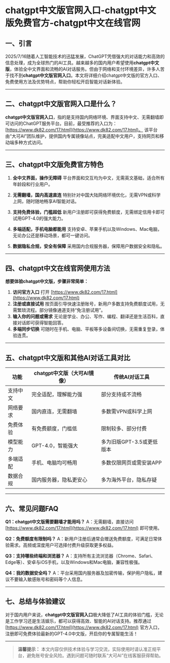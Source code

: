 # chatgpt中文版官网入口-chatgpt中文版免费官方-chatgpt中文在线官网

## 一、引言

2025/7/16随着人工智能技术的迅猛发展，ChatGPT凭借强大的对话能力和高效的信息处理，成为全球热门的AI工具。越来越多的国内用户希望使用**chatgpt中文版**，体验全中文界面和流畅的AI对话服务。但由于网络和支付环境差异，许多人苦于找不到**chatgpt中文版官网入口**。本文将详细介绍chatgpt中文版的官方入口、免费使用方法及优势特点，帮助你轻松开启智能对话新体验。

---

## 二、chatgpt中文版官网入口是什么？

**chatgpt中文版官网入口**，指的是支持国内网络环境、界面支持中文、无需翻墙即可访问的ChatGPT服务平台。目前，最受推荐的入口为：[https://www.dk82.com/17.html](https://www.dk82.com/17.html)。
该平台由“大可AI”团队维护，提供国内专属镜像站点，完美适配中文用户，支持网页和移动端多种方式访问。

---

## 三、chatgpt中文版免费官方特色

1. **全中文界面，操作无障碍**
   平台界面和交互均为中文，无需英文基础，适合所有年龄段和行业用户。

2. **无需翻墙，国内高速直连**
   特别针对中国大陆网络环境优化，无需VPN或科学上网，随时随地畅享AI智能对话。

3. **支持免费体验，门槛超低**
   新用户注册即可获得免费额度，无需绑定信用卡即可试用GPT-4.0的强大能力。

4. **多端适配，手机电脑都能用**
   支持安卓、苹果手机以及Windows、Mac电脑，无论办公还是移动场景，都可一键访问。

5. **数据隐私合规，安全有保障**
   采用国内合规服务器，保障用户数据安全和隐私。

---

## 四、chatgpt中文在线官网使用方法

**想要体验chatgpt中文版，步骤非常简单：**

1. **访问官方入口**
   打开 [https://www.dk82.com/17.html](https://www.dk82.com/17.html)
2. **注册或直接试用**
   按页面引导快速注册账号，新用户多数支持免费额度试用，无需繁琐流程。部分镜像通道支持“免注册试用”。
3. **输入你的问题或需求**
   无论是学业、办公、写作、编程、翻译还是生活百科，直接对话即可获得智能回答。
4. **多端同步切换**
   可随时在手机、电脑、平板等多设备间切换，无需重复登录，体验连贯。

---

## 五、chatgpt中文版和其他AI对话工具对比

| 功能   | chatgpt中文版（大可AI镜像） | 传统AI对话工具         |
| ---- | ------------------ | ---------------- |
| 支持中文 | 完全适配，理解能力强         | 部分支持或不流畅         |
| 网络要求 | 国内直连，无需翻墙          | 多数需VPN或科学上网      |
| 免费体验 | 有免费额度，门槛低          | 限制较多、部分付费        |
| 模型能力 | GPT-4.0，智能强大       | 多为旧版GPT-3.5或更低版本 |
| 多端适配 | 手机、电脑均可畅用          | 多数仅限网页或需安装APP    |
| 数据合规 | 国内服务器，隐私更安心        | 多为海外平台，隐私存疑      |

---

## 六、常见问题FAQ

**Q1：chatgpt中文版需要翻墙才能用吗？**
A：无需翻墙，直接访问 [https://www.dk82.com/17.html](https://www.dk82.com/17.html) 即可使用。

**Q2：免费额度有限制吗？**
A：新用户注册后通常会赠送免费额度，可满足日常体验需求。高频或深度用户可选择付费升级获取更多权益。

**Q3：支持哪些终端和浏览器？**
A：支持所有主流浏览器（Chrome、Safari、Edge等）、安卓与iOS手机，以及Windows和Mac电脑，兼容性极强。

**Q4：我的数据安全吗？**
A：平台采用国内服务器及加密传输，保护用户隐私，建议不要输入敏感账号和密码等个人信息。

---

## 七、总结与体验建议

对于国内用户来说，**chatgpt中文版官网入口**极大降低了AI工具的体验门槛，无论是工作学习还是生活娱乐，都可以获得高效、智能的AI对话支持。推荐通过 [https://www.dk82.com/17.html](https://www.dk82.com/17.html) 官方入口，注册即可免费体验最新的GPT-4.0中文版，开启你的专属智能生活！

---

> **温馨提示：**
> 本文内容仅供技术体验与学习交流，实际使用时请认准正规平台，避免账号安全风险。遇到问题可随时联系“大可AI”在线客服获得帮助。

